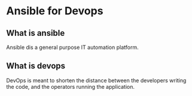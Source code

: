 # Ansible for Devops

## What is ansible

Ansible dis a general purpose IT automation platform.

## What is devops

DevOps is meant to shorten the distance between the developers writing the code,
and the operators running the application.
